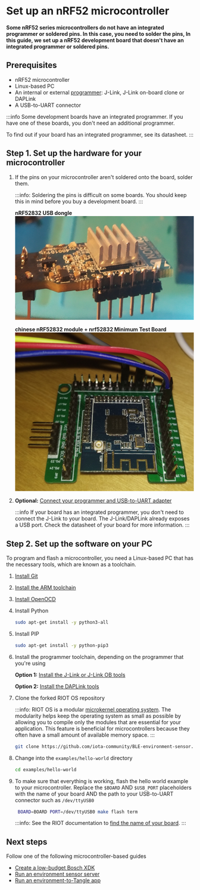 # Set up an nRF52 microcontroller

**Some nRF52 series microcontrollers do not have an integrated programmer or soldered pins. In this case, you need to solder the pins, In this guide, we set up a nRF52 development board that doesn't have an integrated programmer or soldered pins.**

## Prerequisites

- nRF52 microcontroller
- Linux-based PC
- An internal or external [programmer](https://www.engineersgarage.com/tutorials/microcontroller-programmer-burner): J-Link, J-Link on-board clone or DAPLink
- A USB-to-UART connector

:::info
Some development boards have an integrated programmer. If you have one of these boards, you don't need an additional programmer.

To find out if your board has an integrated programmer, see its datasheet.
:::

## Step 1. Set up the hardware for your microcontroller
    
1. If the pins on your microcontroller aren't soldered onto the board, solder them.

    :::info:
    Soldering the pins is difficult on some boards. You should keep this in mind before you buy a development board.
    :::
    
    **nRF52832 USB dongle**
    ![nRF52832 USB dongle soldered pins](../images/nrf52832_usb_dongle_soldered_pins.png)
    
    **chinese nRF52832 module + nrf52832 Minimum Test Board**
    ![chinese nRF52832 minimum test board soldered](../images/nrf52_cheap_board.png)
    
2. **Optional:** [Connect your programmer and USB-to-UART adapter](../how-to-guides/connect-to-serial-interface.md)

    :::info
    If your board has an integrated programmer, you don't need to connect the J-Link to your board. 
    The J-Link/DAPLink already exposes a USB port. Check the datasheet of your board for more information.
    :::

## Step 2. Set up the software on your PC

To program and flash a microcontroller, you need a Linux-based PC that has the necessary tools, which are known as a toolchain.

1. [Install Git](https://help.github.com/en/articles/set-up-git)

2. [Install the ARM toolchain](https://gnu-mcu-eclipse.github.io/toolchain/arm/install/#gnulinux-1)

3. [Install OpenOCD](https://github.com/RIOT-OS/RIOT/wiki/OpenOCD)

4. Install Python

    ```bash
    sudo apt-get install -y python3-all
    ```

5. Install PIP

    ```bash
    sudo apt-get install -y python-pip3
    ```

6. Install the programmer toolchain, depending on the programmer that you're using
 
   **Option 1:** [Install the J-Link or J-Link OB tools](https://gnu-mcu-eclipse.github.io/debug/jlink/install/)
    
   **Option 2:** [Install the DAPLink tools](https://github.com/mbedmicro/pyOCD#installing)

7. Clone the forked RIOT OS repository

    :::info:
    RIOT OS is a modular [microkernel operating system](https://wiki.osdev.org/Microkernel).
    The modularity helps keep the operating system as small as possible by allowing you to compile only the modules that are essential for your application. This feature is beneficial for microcontrollers because they often have a small amount of available memory space.
    :::

    ```bash
    git clone https://github.com/iota-community/BLE-environment-sensor.git
    ```

8. Change into the `examples/hello-world` directory

    ```bash
    cd examples/hello-world
    ```

9. To make sure that everything is working, flash the hello world example to your microcontroller. Replace the `$BOARD` AND `$USB_PORT` placeholders with the name of your board AND the path to your USB-to-UART connector such as `/dev/ttyUSB0` 

    ```bash
     BOARD=BOARD PORT=/dev/ttyUSB0 make flash term
     ```

     :::info:
    See the RIOT documentation to [find the name of your board](https://api.riot-os.org/group__boards.html).
    :::

## Next steps

Follow one of the following microcontroller-based guides

- [Create a low-budget Bosch XDK](../how-to-guides/create-a-low-budget-bosch-xdk-clone.md)
- [Run an environment sensor server](../how-to-guides/run-a-environment-sensor-and-client.md)
- [Run an environment-to-Tangle app](../how-to-guides/run-an-environment-to-tangle-app.md)



  


    
    